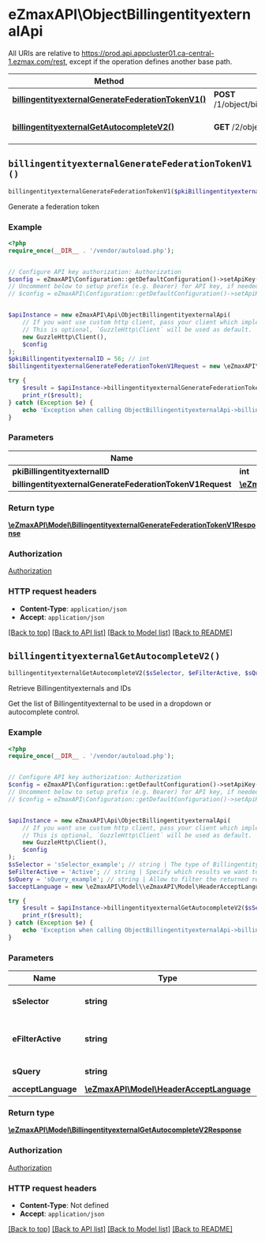 # eZmaxAPI\ObjectBillingentityexternalApi

All URIs are relative to https://prod.api.appcluster01.ca-central-1.ezmax.com/rest, except if the operation defines another base path.

| Method | HTTP request | Description |
| ------------- | ------------- | ------------- |
| [**billingentityexternalGenerateFederationTokenV1()**](ObjectBillingentityexternalApi.md#billingentityexternalGenerateFederationTokenV1) | **POST** /1/object/billingentityexternal/{pkiBillingentityexternalID}/generateFederationToken | Generate a federation token |
| [**billingentityexternalGetAutocompleteV2()**](ObjectBillingentityexternalApi.md#billingentityexternalGetAutocompleteV2) | **GET** /2/object/billingentityexternal/getAutocomplete/{sSelector} | Retrieve Billingentityexternals and IDs |


## `billingentityexternalGenerateFederationTokenV1()`

```php
billingentityexternalGenerateFederationTokenV1($pkiBillingentityexternalID, $billingentityexternalGenerateFederationTokenV1Request): \eZmaxAPI\Model\BillingentityexternalGenerateFederationTokenV1Response
```

Generate a federation token



### Example

```php
<?php
require_once(__DIR__ . '/vendor/autoload.php');


// Configure API key authorization: Authorization
$config = eZmaxAPI\Configuration::getDefaultConfiguration()->setApiKey('Authorization', 'YOUR_API_KEY');
// Uncomment below to setup prefix (e.g. Bearer) for API key, if needed
// $config = eZmaxAPI\Configuration::getDefaultConfiguration()->setApiKeyPrefix('Authorization', 'Bearer');


$apiInstance = new eZmaxAPI\Api\ObjectBillingentityexternalApi(
    // If you want use custom http client, pass your client which implements `GuzzleHttp\ClientInterface`.
    // This is optional, `GuzzleHttp\Client` will be used as default.
    new GuzzleHttp\Client(),
    $config
);
$pkiBillingentityexternalID = 56; // int
$billingentityexternalGenerateFederationTokenV1Request = new \eZmaxAPI\Model\BillingentityexternalGenerateFederationTokenV1Request(); // \eZmaxAPI\Model\BillingentityexternalGenerateFederationTokenV1Request

try {
    $result = $apiInstance->billingentityexternalGenerateFederationTokenV1($pkiBillingentityexternalID, $billingentityexternalGenerateFederationTokenV1Request);
    print_r($result);
} catch (Exception $e) {
    echo 'Exception when calling ObjectBillingentityexternalApi->billingentityexternalGenerateFederationTokenV1: ', $e->getMessage(), PHP_EOL;
}
```

### Parameters

| Name | Type | Description  | Notes |
| ------------- | ------------- | ------------- | ------------- |
| **pkiBillingentityexternalID** | **int**|  | |
| **billingentityexternalGenerateFederationTokenV1Request** | [**\eZmaxAPI\Model\BillingentityexternalGenerateFederationTokenV1Request**](../Model/BillingentityexternalGenerateFederationTokenV1Request.md)|  | |

### Return type

[**\eZmaxAPI\Model\BillingentityexternalGenerateFederationTokenV1Response**](../Model/BillingentityexternalGenerateFederationTokenV1Response.md)

### Authorization

[Authorization](../../README.md#Authorization)

### HTTP request headers

- **Content-Type**: `application/json`
- **Accept**: `application/json`

[[Back to top]](#) [[Back to API list]](../../README.md#endpoints)
[[Back to Model list]](../../README.md#models)
[[Back to README]](../../README.md)

## `billingentityexternalGetAutocompleteV2()`

```php
billingentityexternalGetAutocompleteV2($sSelector, $eFilterActive, $sQuery, $acceptLanguage): \eZmaxAPI\Model\BillingentityexternalGetAutocompleteV2Response
```

Retrieve Billingentityexternals and IDs

Get the list of Billingentityexternal to be used in a dropdown or autocomplete control.

### Example

```php
<?php
require_once(__DIR__ . '/vendor/autoload.php');


// Configure API key authorization: Authorization
$config = eZmaxAPI\Configuration::getDefaultConfiguration()->setApiKey('Authorization', 'YOUR_API_KEY');
// Uncomment below to setup prefix (e.g. Bearer) for API key, if needed
// $config = eZmaxAPI\Configuration::getDefaultConfiguration()->setApiKeyPrefix('Authorization', 'Bearer');


$apiInstance = new eZmaxAPI\Api\ObjectBillingentityexternalApi(
    // If you want use custom http client, pass your client which implements `GuzzleHttp\ClientInterface`.
    // This is optional, `GuzzleHttp\Client` will be used as default.
    new GuzzleHttp\Client(),
    $config
);
$sSelector = 'sSelector_example'; // string | The type of Billingentityexternals to return
$eFilterActive = 'Active'; // string | Specify which results we want to display.
$sQuery = 'sQuery_example'; // string | Allow to filter the returned results
$acceptLanguage = new \eZmaxAPI\Model\\eZmaxAPI\Model\HeaderAcceptLanguage(); // \eZmaxAPI\Model\HeaderAcceptLanguage

try {
    $result = $apiInstance->billingentityexternalGetAutocompleteV2($sSelector, $eFilterActive, $sQuery, $acceptLanguage);
    print_r($result);
} catch (Exception $e) {
    echo 'Exception when calling ObjectBillingentityexternalApi->billingentityexternalGetAutocompleteV2: ', $e->getMessage(), PHP_EOL;
}
```

### Parameters

| Name | Type | Description  | Notes |
| ------------- | ------------- | ------------- | ------------- |
| **sSelector** | **string**| The type of Billingentityexternals to return | |
| **eFilterActive** | **string**| Specify which results we want to display. | [optional] [default to &#39;Active&#39;] |
| **sQuery** | **string**| Allow to filter the returned results | [optional] |
| **acceptLanguage** | [**\eZmaxAPI\Model\HeaderAcceptLanguage**](../Model/.md)|  | [optional] |

### Return type

[**\eZmaxAPI\Model\BillingentityexternalGetAutocompleteV2Response**](../Model/BillingentityexternalGetAutocompleteV2Response.md)

### Authorization

[Authorization](../../README.md#Authorization)

### HTTP request headers

- **Content-Type**: Not defined
- **Accept**: `application/json`

[[Back to top]](#) [[Back to API list]](../../README.md#endpoints)
[[Back to Model list]](../../README.md#models)
[[Back to README]](../../README.md)
